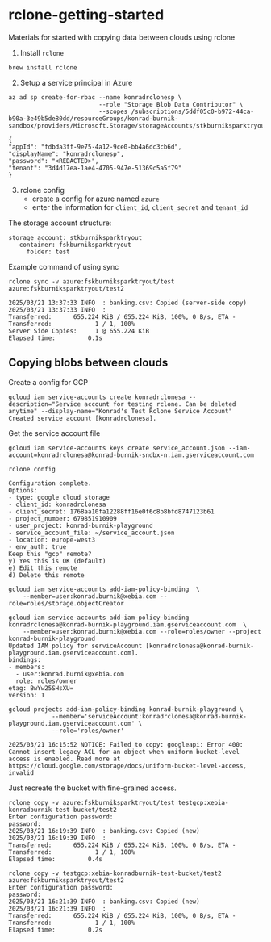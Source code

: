 # rclone-getting-started
Materials for started with copying data between clouds using rclone


1. Install `rclone`
```
brew install rclone
```
2. Setup a service principal in Azure 
```
az ad sp create-for-rbac --name konradrclonesp \
                         --role "Storage Blob Data Contributor" \
                         --scopes /subscriptions/5ddf05c0-b972-44ca-b90a-3e49b5de80dd/resourceGroups/konrad-burnik-sandbox/providers/Microsoft.Storage/storageAccounts/stkburniksparktryout

{
"appId": "fdbda3ff-9e75-4a12-9ce0-bb4a6dc3cb6d",
"displayName": "konradrclonesp",
"password": "<REDACTED>",
"tenant": "3d4d17ea-1ae4-4705-947e-51369c5a5f79"
}
```
3. rclone config
    - create a config for azure named `azure`
    - enter the information for `client_id`, `client_secret` and `tenant_id`

The storage account structure:

```
storage account: stkburniksparktryout
   container: fskburniksparktryout
     folder: test
```

Example command of using sync
```
rclone sync -v azure:fskburniksparktryout/test azure:fskburniksparktryout/test2

2025/03/21 13:37:33 INFO  : banking.csv: Copied (server-side copy)
2025/03/21 13:37:33 INFO  :
Transferred:   	  655.224 KiB / 655.224 KiB, 100%, 0 B/s, ETA -
Transferred:            1 / 1, 100%
Server Side Copies:     1 @ 655.224 KiB
Elapsed time:         0.1s
```

## Copying blobs between clouds

Create a config for GCP
```
gcloud iam service-accounts create konradrclonesa --description="Service account for testing rclone. Can be deleted anytime" --display-name="Konrad's Test Rclone Service Account"
Created service account [konradrclonesa].
```

Get the service account file
```
gcloud iam service-accounts keys create service_account.json --iam-account=konradrclonesa@konrad-burnik-sndbx-n.iam.gserviceaccount.com
```

```
rclone config
```

```
Configuration complete.
Options:
- type: google cloud storage
- client_id: konradrclonesa
- client_secret: 1768aa10fa12288ff16e0f6c8b8bfd8747123b61
- project_number: 679851910909
- user_project: konrad-burnik-playground
- service_account_file: ~/service_account.json
- location: europe-west3
- env_auth: true
Keep this "gcp" remote?
y) Yes this is OK (default)
e) Edit this remote
d) Delete this remote
```


```
gcloud iam service-accounts add-iam-policy-binding  \
    --member=user:konrad.burnik@xebia.com --role=roles/storage.objectCreator
```

```
gcloud iam service-accounts add-iam-policy-binding konradrclonesa@konrad-burnik-playground.iam.gserviceaccount.com  \
    --member=user:konrad.burnik@xebia.com --role=roles/owner --project konrad-burnik-playground
Updated IAM policy for serviceAccount [konradrclonesa@konrad-burnik-playground.iam.gserviceaccount.com].
bindings:
- members:
  - user:konrad.burnik@xebia.com
  role: roles/owner
etag: BwYw25SHsXU=
version: 1
```

```
gcloud projects add-iam-policy-binding konrad-burnik-playground \
            --member='serviceAccount:konradrclonesa@konrad-burnik-playground.iam.gserviceaccount.com' \
            --role='roles/owner'
```


```
2025/03/21 16:15:52 NOTICE: Failed to copy: googleapi: Error 400: Cannot insert legacy ACL for an object when uniform bucket-level access is enabled. Read more at https://cloud.google.com/storage/docs/uniform-bucket-level-access, invalid
```

Just recreate the bucket with fine-grained access.

```
rclone copy -v azure:fskburniksparktryout/test testgcp:xebia-konradburnik-test-bucket/test2
Enter configuration password:
password:
2025/03/21 16:19:39 INFO  : banking.csv: Copied (new)
2025/03/21 16:19:39 INFO  :
Transferred:   	  655.224 KiB / 655.224 KiB, 100%, 0 B/s, ETA -
Transferred:            1 / 1, 100%
Elapsed time:         0.4s
```

```
rclone copy -v testgcp:xebia-konradburnik-test-bucket/test2 azure:fskburniksparktryout/test2
Enter configuration password:
password:
2025/03/21 16:21:39 INFO  : banking.csv: Copied (new)
2025/03/21 16:21:39 INFO  :
Transferred:   	  655.224 KiB / 655.224 KiB, 100%, 0 B/s, ETA -
Transferred:            1 / 1, 100%
Elapsed time:         0.2s
```


